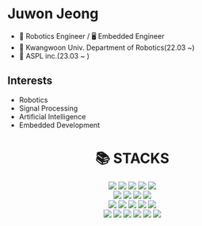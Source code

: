 # Juwon Jeong

- 🤖 Robotics Engineer / 🖥️ Embedded Engineer
- 🏫 Kwangwoon Univ. Department of Robotics(22.03 ~)
- 🏢 ASPL inc.(23.03 ~ )

## Interests

- Robotics
- Signal Processing
- Artificial Intelligence
- Embedded Development

<div align=center><h1>📚 STACKS</h1></div>
<div align=center> 
  <img src="https://img.shields.io/badge/C++-00599C?style=for-the-badge&logo=c%2B%2B&logoColor=white">
  <img src="https://img.shields.io/badge/C-A8B9CC?style=for-the-badge&logo=c&logoColor=white">
  <img src="https://img.shields.io/badge/qt-41CD52?style=for-the-badge&logo=qt&logoColor=white">
  <img src="https://img.shields.io/badge/freertos-65FF65?style=for-the-badge&logo=&logoColor=white">
  <img src="https://img.shields.io/badge/linux-FCC624?style=for-the-badge&logo=linux&logoColor=black"> 
  <br>

  <img src="https://img.shields.io/badge/ti--sitara-CC0000?style=for-the-badge&logo=&logoColor=white">
  <img src="https://img.shields.io/badge/raspberrypi-A22846?style=for-the-badge&logo=raspberrypi&logoColor=white">
  <img src="https://img.shields.io/badge/avr-000000?style=for-the-badge&logo=&logoColor=white">
  <img src="https://img.shields.io/badge/quartus-015491?style=for-the-badge&logo=&logoColor=white">
  <br>

  <img src="https://img.shields.io/badge/python-3776AB?style=for-the-badge&logo=python&logoColor=white">
  <img src="https://img.shields.io/badge/ros-22314E?style=for-the-badge&logo=ros&logoColor=white">
  <img src="https://img.shields.io/badge/pytorch-EE4C2C?style=for-the-badge&logo=pytorch&logoColor=white">
  <img src="https://img.shields.io/badge/tensorflow-FF6F00?style=for-the-badge&logo=tensorflow&logoColor=white">
  <img src="https://img.shields.io/badge/scikit--learn-F7931E?style=for-the-badge&logo=scikit-learn&logoColor=white">
  <br>
  
  <img src="https://img.shields.io/badge/java-F80000?style=for-the-badge&logo=oracle&logoColor=white">
  <img src="https://img.shields.io/badge/android-34A853?style=for-the-badge&logo=android&logoColor=white">
  <img src="https://img.shields.io/badge/matlab-08609D?style=for-the-badge&logo=&logoColor=white">
  <img src="https://img.shields.io/badge/fusion-000000?style=for-the-badge&logo=autodesk&logoColor=white">
  <img src="https://img.shields.io/badge/git-F05032?style=for-the-badge&logo=git&logoColor=white">
  <img src="https://img.shields.io/badge/github-181717?style=for-the-badge&logo=github&logoColor=white">
  <br>
</div>


<!--
**ARDUINO33/ARDUINO33** is a ✨ _special_ ✨ repository because its `README.md` (this file) appears on your GitHub profile.

Here are some ideas to get you started:

- 🔭 I’m currently working on ...
- 🌱 I’m currently learning ...
- 👯 I’m looking to collaborate on ...
- 🤔 I’m looking for help with ...
- 💬 Ask me about ...
- 📫 How to reach me: ...
- 😄 Pronouns: ...
- ⚡ Fun fact: ...
-->
